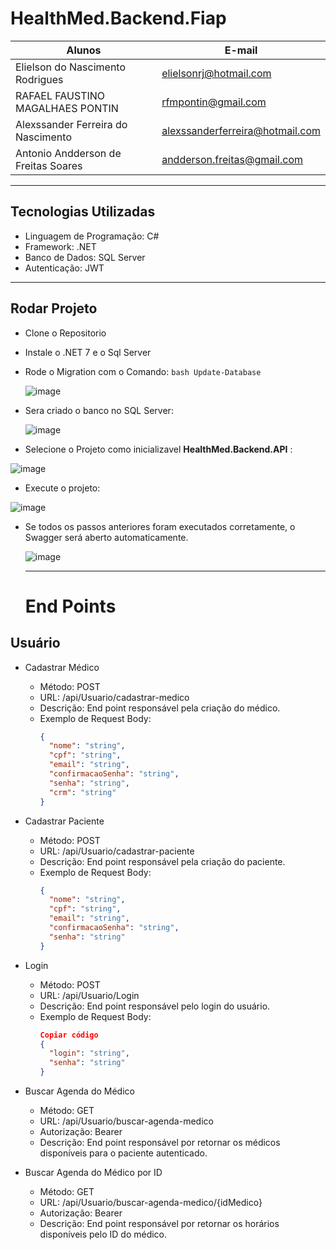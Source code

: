 # HealthMed.Backend.Fiap


|Alunos| E-mail|
|------|-------|
|Elielson do Nascimento Rodrigues|elielsonrj@hotmail.com|
|RAFAEL FAUSTINO MAGALHAES PONTIN|rfmpontin@gmail.com|
|Alexssander Ferreira do Nascimento|alexssanderferreira@hotmail.com|
|Antonio Andderson de Freitas Soares|andderson.freitas@gmail.com|

___
## Tecnologias Utilizadas
- Linguagem de Programação: C#
- Framework: .NET
- Banco de Dados: SQL Server
- Autenticação: JWT

___
## Rodar Projeto 
- Clone o Repositorio
- Instale o .NET 7 e o Sql Server
- Rode o Migration com o Comando: 
  ```bash Update-Database```
  
  ![image](https://github.com/user-attachments/assets/b45ba290-16eb-4648-9ec0-5905b625fab7)

- Sera criado o banco no SQL Server:
  
  ![image](https://github.com/user-attachments/assets/f5d2c15c-d8dc-4e8a-9c6d-6ddbc3bb6a7a)

- Selecione o Projeto como inicializavel **HealthMed.Backend.API** :

![image](https://github.com/user-attachments/assets/2431a808-1763-446f-845a-f9f5f717d221)

- Execute o projeto:

![image](https://github.com/user-attachments/assets/f5c00c49-5da9-4778-897a-6db8d38cc779)

- Se todos os passos anteriores foram executados corretamente, o Swagger será aberto automaticamente.
  
  ![image](https://github.com/user-attachments/assets/062bef07-a808-4cb0-b0d0-e4ce8a127830)

  ___
  # End Points

 ## Usuário
- Cadastrar Médico
  - Método: POST
  - URL: /api/Usuario/cadastrar-medico
  - Descrição: End point responsável pela criação do médico.
  - Exemplo de Request Body:
    ```json
    {
      "nome": "string", 
      "cpf": "string",  
      "email": "string", 
      "confirmacaoSenha": "string", 
      "senha": "string", 
      "crm": "string"
    }
    
- Cadastrar Paciente
  - Método: POST
  - URL: /api/Usuario/cadastrar-paciente
  - Descrição: End point responsável pela criação do paciente.
  - Exemplo de Request Body:
    ```json
    {
      "nome": "string", 
      "cpf": "string", 
      "email": "string", 
      "confirmacaoSenha": "string", 
      "senha": "string"
    }

- Login
  - Método: POST
  - URL: /api/Usuario/Login
  - Descrição: End point responsável pelo login do usuário.
  - Exemplo de Request Body:
    ```json
    Copiar código
    {
      "login": "string",  
      "senha": "string"
    }
    
- Buscar Agenda do Médico
  - Método: GET
  - URL: /api/Usuario/buscar-agenda-medico
  - Autorização: Bearer <token>
  - Descrição: End point responsável por retornar os médicos disponíveis para o paciente autenticado.

- Buscar Agenda do Médico por ID
  - Método: GET
  - URL: /api/Usuario/buscar-agenda-medico/{idMedico}
  - Autorização:  Bearer <token>
  - Descrição: End point responsável por retornar os horários disponíveis pelo ID do médico.

